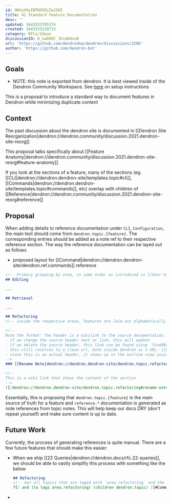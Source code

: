 ```yaml
---
id: ONVyX9yIBTHO5BjZwJ56I
title: 41 Standard Feature Documentation
desc: ''
updated: 1643253705374
created: 1643251210715
category: RFCs/Ideas
discussionID: D_kwDOEF_3Vs4AOosB
url: 'https://github.com/dendronhq/dendron/discussions/2298'
author: 'https://github.com/dendron-bot'
---
```



## Goals

- NOTE: this note is exported from dendron. It is best viewed inside of the Dendron Community Workspace. See [here](https://github.com/dendronhq/vault.dendron.community/blob/master/root.md#L25:L25) on setup instructions

This is a proposal to introduce a standard way to document features in Dendron while minimizing duplicate content

## Context

The past discussion about the dendron site is documented in [[Dendron Site Reorganization|dendron://dendron.community/discussion.2021.dendron-site-reorg]]

This proposal talks specifically about [[Feature Anatomy|dendron://dendron.community/discussion.2021.dendron-site-reorg#feature-anatomy]]

If you look at the sections of a feature, many of the sections (eg. [[CLI|dendron://dendron.dendron-site/templates.topic#cli]], [[Commands|dendron://dendron.dendron-site/templates.topic#commands]], etc) overlap with children of [[Reference|dendron://dendron.community/discussion.2021.dendron-site-reorg#reference]]

## Proposal

When adding details to reference documentation under `CLI`, `Configuration`, the main text should come from `dendron.topic.{feature}`. The corresponding entries should be added as a note ref to their respective reference section. The way the reference documentation can be layed out as follows

- proposed layout for [[Command|dendron://dendron.dendron-site/dendron.ref.commands]] reference
```md
<!-- Primary grouping by area, in same order as introduced in [[User Guide|dendron://dendron.community/discussion.2021.dendron-site-reorg#user-guide]] -->
## Editing

...

## Retrieval

...

## Refactoring
<!-- inside the respective areas, features are laid out alphabetically -->

<!-- 
Note the format: the header is a wikilink to the source documentation. this has multiple benefits:
- if we change the source header text or link, this will update
- if we delete the source header, this link can be found using `finddBrokenLinks` doctor command
- this still resolves to a clean url, both inside dendron as a URL: [[Rename Note|dendron://private/task.2022.01.26.on-structuring-dendron-docs.rfc#rename-note]]
- since this is an actual header, it shows up in the outline view inside vscode as well as in the TOC of the published site
-->
### [[Rename Note|dendron://dendron.dendron-site/dendron.topic.refactoring#rename-note]]

<!-- 
This is a wiki link that shows the content of the section
-->
![[dendron://dendron.dendron-site/dendron.topic.refactoring#rename-note,1:#*]]
```

Essentially, this is proposing that `dendron.topic.{feature}` is the main source of truth for a feature and `reference.*` documentation is generated as note references from topic notes. 
This will help keep our docs DRY (don't repeat yourself) and make sure content is up to date. 

## Future Work
Currently, the process of generating references is quite manual. There are a few future features that should make this easier:

- When we ship [[22 Queries|dendron://dendron.docs/rfc.22-queries]], we should be able to vastly simplify this process with something like the below
    ```md
    ## Refactoring
    <!-- Get all topics that are taged with `area.refactoring` and the child of dendron.topic. Extract `Commands` header from it -->
    ?[[ and (to tags area.refactoring) (children dendron.topic) ]]#Commands
    ```
- 
